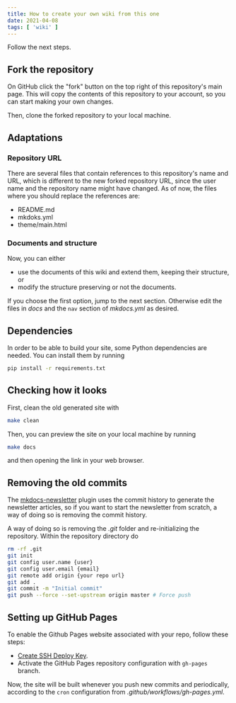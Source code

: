 ```yaml
---
title: How to create your own wiki from this one
date: 2021-04-08
tags: [ 'wiki' ]
---
```


Follow the next steps.

## Fork the repository

On GitHub click the "fork" button on the top right of this repository's main page.
This will copy the contents of this repository to your account, so you can start making
your own changes.

Then, clone the forked repository to your local machine.

## Adaptations

### Repository URL

There are several files that contain references to this repository's name and URL, which is
different to the new forked repository URL, since the user name and the repository name
might have changed. As of now, the files where you should replace the references are:

* README.md
* mkdoks.yml
* theme/main.html

### Documents and structure

Now, you can either

  * use the documents of this wiki and extend them, keeping their structure, or
  * modify the structure preserving or not the documents.

If you choose the first option, jump to the next section. Otherwise edit the
files in *docs* and the `nav` section of *mkdocs.yml* as desired.

## Dependencies

In order to be able to build your site, some Python dependencies are needed. You
can install them by running

```bash
pip install -r requirements.txt
```

## Checking how it looks

First, clean the old generated site with

```bash
make clean
```

Then, you can preview the site on your local machine by running

```bash
make docs
```

and then opening the link in your web browser.

## Removing the old commits

The [mkdocs-newsletter](https://github.com/lyz-code/mkdocs-newsletter/) plugin
uses the commit history to generate the newsletter articles, so if you want to start the newsletter from scratch, a way of doing so is removing the commit history.

A way of doing so is removing the *.git* folder and re-initializing the repository.
Within the repository directory do

```bash
rm -rf .git
git init
git config user.name {user}
git config user.email {email}
git remote add origin {your repo url}
git add .
git commit -m "Initial commit"
git push --force --set-upstream origin master # Force push
```

## Setting up GitHub Pages

To enable the Github Pages website associated with your repo, follow these steps:

* [Create SSH Deploy Key](https://github.com/peaceiris/actions-gh-pages#-create-ssh-deploy-key).
* Activate the GitHub Pages repository configuration with `gh-pages` branch.

Now, the site will be built whenever you push new commits and periodically,
according to the `cron` configuration from *.github/workflows/gh-pages.yml*.

